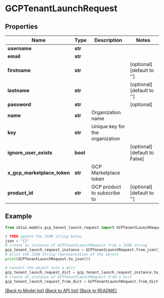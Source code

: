 # GCPTenantLaunchRequest


## Properties

Name | Type | Description | Notes
------------ | ------------- | ------------- | -------------
**username** | **str** |  | 
**email** | **str** |  | 
**firstname** | **str** |  | [optional] [default to '']
**lastname** | **str** |  | [optional] [default to '']
**password** | **str** |  | [optional] 
**name** | **str** | Organization name | 
**key** | **str** | Unique key for the organization | 
**ignore_user_exists** | **bool** |  | [optional] [default to False]
**x_gcp_marketplace_token** | **str** | GCP Marketplace token | 
**product_id** | **str** | GCP product to subscribe to | [optional] [default to '']

## Example

```python
from iblai.models.gcp_tenant_launch_request import GCPTenantLaunchRequest

# TODO update the JSON string below
json = "{}"
# create an instance of GCPTenantLaunchRequest from a JSON string
gcp_tenant_launch_request_instance = GCPTenantLaunchRequest.from_json(json)
# print the JSON string representation of the object
print(GCPTenantLaunchRequest.to_json())

# convert the object into a dict
gcp_tenant_launch_request_dict = gcp_tenant_launch_request_instance.to_dict()
# create an instance of GCPTenantLaunchRequest from a dict
gcp_tenant_launch_request_from_dict = GCPTenantLaunchRequest.from_dict(gcp_tenant_launch_request_dict)
```
[[Back to Model list]](../README.md#documentation-for-models) [[Back to API list]](../README.md#documentation-for-api-endpoints) [[Back to README]](../README.md)



